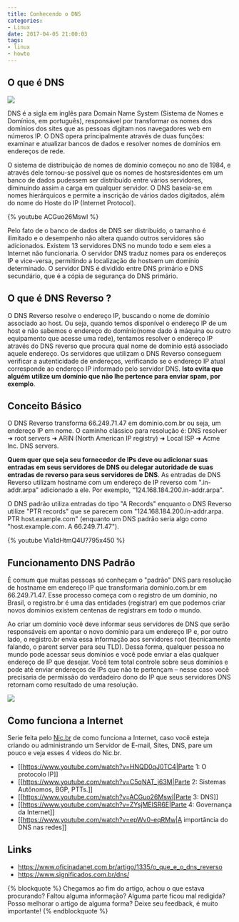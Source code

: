 ```yaml
---
title: Conhecendo o DNS
categories:
- Linux
date: 2017-04-05 21:00:03
tags:
- linux
- howto
---
```


## O que é DNS

![](/images/dns.png)

DNS é a sigla em inglês para Domain Name System (Sistema de Nomes e Domínios, em português), responsável por transformar os nomes dos domínios dos sites que as pessoas digitam nos navegadores web em números IP.
O DNS opera principalmente através de duas funções: examinar e atualizar bancos de dados e resolver nomes de domínios em endereços de rede.

O sistema de distribuição de nomes de domínio começou no ano de 1984, e através dele tornou-se possível que os nomes de hostsresidentes em um banco de dados pudessem ser distribuído entre vários servidores, diminuindo assim a carga em qualquer servidor.
O DNS baseia-se em nomes hierárquicos e permite a inscrição de vários dados digitados, além do nome do Hoste do IP (Internet Protocol).
<!-- more -->

{% youtube ACGuo26MswI %}


Pelo fato de o banco de dados de DNS ser distribuído, o tamanho é ilimitado e o desempenho não altera quando outros servidores são adicionados.
Existem 13 servidores DNS no mundo todo e sem eles a Internet não funcionaria.
O servidor DNS traduz nomes para os endereços IP e vice-versa, permitindo a localização de hostsem um domínio determinado.
O servidor DNS é dividido entre DNS primário e DNS secundário, que é a cópia de segurança do DNS primário.


## O que é DNS Reverso ?

O DNS Reverso resolve o endereço IP, buscando o nome de domínio associado ao host. Ou seja, quando temos disponível o endereço IP de um host e não sabemos o endereço do domínio(nome dado à máquina ou outro equipamento que acesse uma rede), tentamos resolver o endereço IP através do DNS reverso que procura qual nome de domínio está associado aquele endereço. Os servidores que utilizam o DNS Reverso conseguem verificar a autenticidade de endereços, verificando se o endereço IP atual corresponde ao endereço IP informado pelo servidor DNS. **Isto evita que alguém utilize um domínio que não lhe pertence para enviar spam, por exemplo**.

## Conceito Básico

O DNS Reverso transforma 66.249.71.47 em dominio.com.br ou seja, um endereço IP em nome. O caminho clássico para resolução é: DNS resolver ➜ root servers ➜ ARIN (North American IP registry) ➜ Local ISP ➜ Acme Inc. DNS servers.

**Quem quer que seja seu fornecedor de IPs deve ou adicionar suas entradas em seus servidores de DNS ou delegar autoridade de suas entradas de reverso para seus servidores de DNS**. As entradas de DNS Reverso utilizam hostname com um endereço de IP reverso com ".in-addr.arpa" adicionado a ele. Por exemplo, “124.168.184.200.in-addr.arpa".

O DNS padrão utiliza entradas do tipo "A Records" enquanto o DNS Reverso utilize "PTR records" que se parecem com "124.168.184.200.in-addr.arpa. PTR host.example.com" (enquanto um DNS padrão seria algo como "host.example.com. A 66.249.71.47").

{% youtube VIa1dHtmQ4U?795x450 %}



## Funcionamento DNS Padrão

É comum que muitas pessoas só conheçam o "padrão" DNS para resolução de hostname em endereço IP que transformaria dominio.com.br em 66.249.71.47. Esse processo começa com o registro de um domínio, no Brasil, o registro.br é uma das entidades (registrar) em que podemos criar novos domínios existem centenas de registrars em todo o mundo.

Ao criar um domínio você deve informar seus servidores de DNS que serão responsáveis em apontar o novo domínio para um endereço IP e, por outro lado, o registro.br envia essa informação aos servidores root (tecnicamente falando, o parent server para seu TLD). Dessa forma, qualquer pessoa no mundo pode acessar seus domínios e você pode enviar a elas qualquer endereço de IP que desejar. Você tem total controle sobre seus domínios e pode até enviar endereços de IPs que não te pertençam – nesse caso você precisaria de permissão do verdadeiro dono do IP que seus servidores DNS retornam como resultado de uma resolução.

![](/images/dns_02.png)


## Como funciona a Internet

Serie feita pelo [Nic.br](https://www.youtube.com/channel/UCscVLgae-2f9baEXhVbM1ng) de como funciona a Internet, caso você esteja criando ou administrando um Servidor de E-mail, Sites, DNS, pare um pouco e veja esses 4 vídeos do Nic.br.

  * [[https://www.youtube.com/watch?v=HNQD0qJ0TC4|Parte 1: O protocolo IP]]
  * [[https://www.youtube.com/watch?v=C5qNAT_j63M|Parte 2: Sistemas Autônomos, BGP, PTTs.]]
  * [[https://www.youtube.com/watch?v=ACGuo26MswI|Parte 3: DNS]]
  * [[https://www.youtube.com/watch?v=ZYsjMEISR6E|Parte 4: Governança da Internet]]
  * [[https://www.youtube.com/watch?v=epWv0-eqRMw|A importância do DNS nas redes]]

## Links

  * https://www.oficinadanet.com.br/artigo/1335/o_que_e_o_dns_reverso
  * https://www.significados.com.br/dns/

{% blockquote %}
Chegamos ao fim do artigo, achou o que estava procurando?
Faltou alguma informação?
Alguma parte ficou mal redigida?
Posso melhorar o artigo de alguma forma? Deixe seu feedback, é muito importante!
{% endblockquote %}